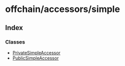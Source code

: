# offchain/accessors/simple

## Index

### Classes

* [PrivateSimpleAccessor]()
* [PublicSimpleAccessor]()

